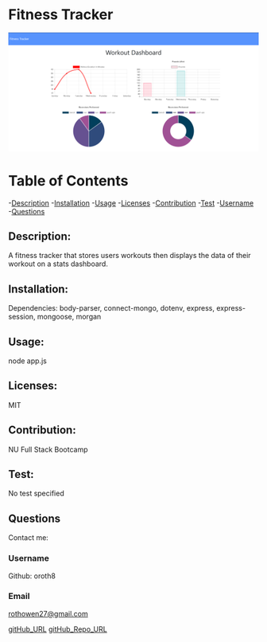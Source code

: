 
# Fitness Tracker
![alt text](Capture.PNG)
# Table of Contents
-[Description](#description)
-[Installation](#installation)
-[Usage](#usage)
-[Licenses](#licenses)
-[Contribution](#contribution)
-[Test](#test)
-[Username](#username)
-[Questions](#questions)


## Description:
 A fitness tracker that stores users workouts then displays the data of their workout on a stats dashboard.
    

## Installation: 
Dependencies: body-parser, connect-mongo, dotenv, express, express-session, mongoose, morgan


## Usage: 
node app.js

   
## Licenses: 
MIT


## Contribution: 
NU Full Stack Bootcamp

    
## Test:
No test specified


## Questions



Contact me:
### Username 
Github: oroth8

### Email 
rothowen27@gmail.com

[gitHub_URL](https://github.com/oroth8)
[gitHub_Repo_URL](https://github.com/oroth8/fitnesstracker)

